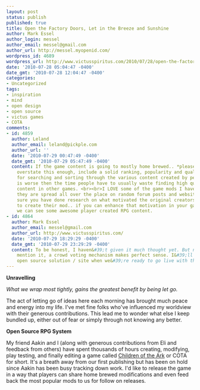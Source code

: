 ```yaml
---
layout: post
status: publish
published: true
title: Open the Factory Doors, Let in the Breeze and Sunshine
author: Mark Essel
author_login: messel
author_email: messel@gmail.com
author_url: http://messel.myopenid.com/
wordpress_id: 4689
wordpress_url: http://www.victusspiritus.com/2010/07/28/open-the-factory-doors-let-in-the-breeze-and-sunshine/
date: '2010-07-28 05:04:47 -0400'
date_gmt: '2010-07-28 12:04:47 -0400'
categories:
- Uncategorized
tags:
- inspiration
- mind
- open design
- open source
- victus games
- COTA
comments:
- id: 4859
  author: Leland
  author_email: leland@pickple.com
  author_url: ''
  date: '2010-07-29 00:47:49 -0400'
  date_gmt: '2010-07-29 05:47:49 -0400'
  content: If the game content is going to mostly home brewed.. *please*, and i can&#39;t
    overstate this enough, include a solid ranking, popularity and quality system
    for searching and sorting through the various content created by people. Nothing
    is worse then the time people have to usually waste finding high quality player-created
    content in other games. <br><br>I LOVE some of the game mods I have played, but
    they are spread all over the place on random forum posts and websites. <br><br>I&#39;m
    sure you have done research on what motivated the original creators of counter-strike
    to create their mod.. if you can enhance that motivation in your game system maybe
    we can see some awesome player created RPG content.
- id: 4864
  author: Mark Essel
  author_email: messel@gmail.com
  author_url: http://www.victusspiritus.com/
  date: '2010-07-29 18:29:29 -0400'
  date_gmt: '2010-07-29 23:29:29 -0400'
  content: To be honest, I haven&#39;t given it much thought yet. But now that you
    mention it, a crowd voting mechanism makes perfect sense. I&#39;ll look for an
    open source solution / site when we&#39;re ready to go live with the mod site.
---
```

<p><strong>Unravelling</strong></p>
<p><em>What we wrap most tightly, gains the greatest benefit by being let go.</em></p>
<p>The act of letting go of ideas here each morning has brought much peace and energy into my life. I've met fine folks who've influenced my worldview with their generous contributions. This lead me to wonder what else I keep bundled up, either out of fear or simply through not knowing any better.</p>
<p><strong>Open Source RPG System</strong></p>
<p>My friend Aakin and I (along with generous contributions from Eli and feedback from others) have spent thousands of hours creating, modifying, play testing, and finally editing a game called <a href="http://victusgames.com/Welcome_to_Victus_Games.html">Children of the Ark</a> or COTA for short. It's a breath away from our first publishing but has been on hold since Aakin has been busy tracking down work. I'd like to release the game in a way that players can share home brewed modifications and even feed back the most popular mods to us for follow on releases.</p>
